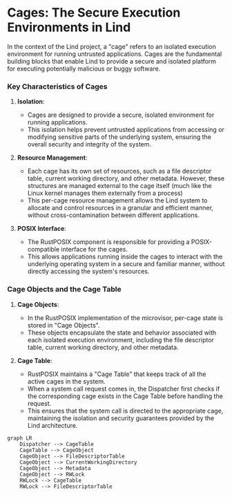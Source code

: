 # Cages: The Secure Execution Environments in Lind

In the context of the Lind project, a "cage" refers to an isolated execution environment for running untrusted applications. Cages are the fundamental building blocks that enable Lind to provide a secure and isolated platform for executing potentially malicious or buggy software.

### Key Characteristics of Cages

1. **Isolation**:
   - Cages are designed to provide a secure, isolated environment for running applications.
   - This isolation helps prevent untrusted applications from accessing or modifying sensitive parts of the underlying system, ensuring the overall security and integrity of the system.

2. **Resource Management**:
   - Each cage has its own set of resources, such as a file descriptor table, current working directory, and other metadata.  However, these structures are managed external to the cage itself (much like the Linux kernel manages them externally from a process)
   - This per-cage resource management allows the Lind system to allocate and control resources in a granular and efficient manner, without cross-contamination between different applications.

3. **POSIX Interface**:
   - The RustPOSIX component is responsible for providing a POSIX-compatible interface for the cages.
   - This allows applications running inside the cages to interact with the underlying operating system in a secure and familiar manner, without directly accessing the system's resources.

### Cage Objects and the Cage Table

1. **Cage Objects**:
   - In the RustPOSIX implementation of the microvisor,  per-cage state is stored in "Cage Objects".
   - These objects encapsulate the state and behavior associated with each isolated execution environment, including the file descriptor table, current working directory, and other metadata.

2. **Cage Table**:
   - RustPOSIX maintains a "Cage Table" that keeps track of all the active cages in the system.
   - When a system call request comes in, the Dispatcher first checks if the corresponding cage exists in the Cage Table before handling the request.
   - This ensures that the system call is directed to the appropriate cage, maintaining the isolation and security guarantees provided by the Lind architecture.

```mermaid
graph LR
    Dispatcher --> CageTable
    CageTable --> CageObject
    CageObject --> FileDescriptorTable
    CageObject --> CurrentWorkingDirectory
    CageObject --> Metadata
    CageObject --> RWLock
    RWLock --> CageTable
    RWLock --> FileDescriptorTable
```